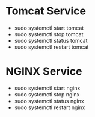 # Tomcat Service
* sudo systemctl start tomcat
* sudo systemctl stop tomcat
* sudo systemctl status tomcat
* sudo systemctl restart tomcat

# NGINX Service
* sudo systemctl start nginx
* sudo systemctl stop nginx
* sudo systemctl status nginx
* sudo systemctl restart nginx














